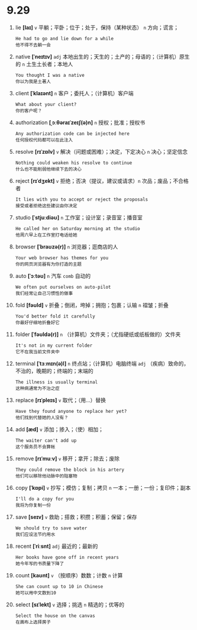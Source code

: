 # 9.29

1. lie **[laɪ]** `v` 平躺；平卧；位于；处于，保持（某种状态） `n` 方向；谎言；

   ```
   He had to go and lie down for a while
   他不得不去躺一会
   ```

2. native **[ˈneɪtɪv]** `adj` 本地出生的；天生的；土产的；母语的；（计算机）原生的 `n` 土生土长者；本地人

   ```
   You thought I was a native
   你以为我是土著人
   ```

3. client **[ˈklaɪənt]** `n` 客户；委托人；（计算机）客户端

   ```
   What about your client?
   你的客户呢？
   ```

4. authorization **[ˌɔːθəraɪˈzeɪʃ(ə)n]** `n` 授权；批准；授权书

   ```
   Any authorization code can be injected here
   任何授权代码都可以在此注入
   ```

5. resolve **[rɪˈzɒlv]** `v` 解决（问题或困难）；决定，下定决心 `n` 决心；坚定信念

   ```
   Nothing could weaken his resolve to continue
   什么也不能削弱他继续下去的决心
   ```

6. reject **[rɪˈdʒekt]** `v` 拒绝；否决（提议，建议或请求）`n` 次品；废品；不合格者

   ```
   It lies with you to accept or reject the proposals
   接受或者拒绝这些建议由你决定
   ```

7. studio **[ˈstjuːdiəʊ]** `n` 工作室；设计室；录音室；播音室

   ```
   He called her on Saturday morning at the studio
   他周六早上在工作室打电话给她
   ```

8. browser **[ˈbraʊzə(r)]** `n` 浏览器；逛商店的人

   ```
   Your web browser has themes for you
   你的网页浏览器有为你打造的主题
   ```

9. auto **[ˈɔːtəʊ]** `n` 汽车 `comb` 自动的

   ```
   We often put ourselves on auto-pilot
   我们经常让自己习惯性的做事
   ```

10. fold **[fəʊld]** `v` 折叠；倒闭，垮掉；拥抱；包裹；认输 `n` 褶皱；折叠

    ```
    You'd better fold it carefully
    你最好仔细地折叠好它
    ```

11. folder **[ˈfəʊldə(r)]** `n` （计算机）文件夹；（尤指硬纸或纸板做的）文件夹

    ```
    It's not in my current folder
    它不在我当前文件夹中
    ```

12. terminal **[ˈtɜːmɪn(ə)l]** `n` 终点站；（计算机）电脑终端 `adj` （疾病）致命的，不治的，晚期的；终端的；末端的

    ```
    The illness is usually terminal
    这种病通常为不治之症
    ```

13. replace **[rɪˈpleɪs]** `v` 取代；（用...）替换

    ```
    Have they found anyone to replace her yet?
    他们找到代替她的人没有？
    ```

14. add **[æd]** `v` 添加；掺入；（使）相加；

    ```
    The waiter can't add up
    这个服务员不会算帐
    ```

15. remove **[rɪˈmuːv]** `v` 移开；拿开；除去；废除

    ```
    They could remove the block in his artery
    他们可以移除他动脉中的阻塞物
    ```

16. copy **[ˈkɒpi]** `v` 抄写；模仿；复制；拷贝 `n` 一本；一册；一份；复印件；副本

    ```
    I'll do a copy for you
    我将为你复制一份
    ```

17. save **[seɪv]** `v` 救助；搭救；积攒；积蓄；保留；保存

    ```
    We should try to save water
    我们应设法节约用水
    ```

18. recent **[ˈriːsnt]** `adj` 最近的；最新的

    ```
    Her books have gone off in recent years
    她今年写的书质量下降了
    ```

19. count **[kaʊnt]** `v` （按顺序）数数；计数 `n` 计算

    ```
    She can count up to 10 in Chinese
    她可以用中文数到10
    ```

20. select **[sɪˈlekt]** `v` 选择；挑选 `n` 精选的；优等的

    ```
    Select the house on the canvas
    在画布上选择房子
    ```
